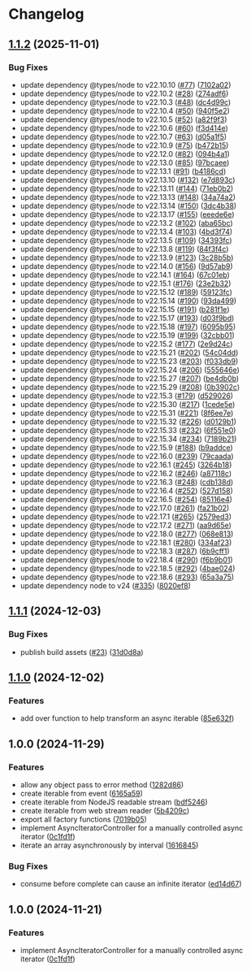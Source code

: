 # Changelog

## [1.1.2](https://github.com/otakustay/async-iterator/compare/v1.1.1...v1.1.2) (2025-11-01)


### Bug Fixes

* update dependency @types/node to v22.10.10 ([#77](https://github.com/otakustay/async-iterator/issues/77)) ([7102a02](https://github.com/otakustay/async-iterator/commit/7102a02bb06c2da3a4aaaf780f830490d9f29bd7))
* update dependency @types/node to v22.10.2 ([#28](https://github.com/otakustay/async-iterator/issues/28)) ([274adf6](https://github.com/otakustay/async-iterator/commit/274adf62453d78176f559aab9c084f5eecbae3d2))
* update dependency @types/node to v22.10.3 ([#48](https://github.com/otakustay/async-iterator/issues/48)) ([dc4d99c](https://github.com/otakustay/async-iterator/commit/dc4d99cfe946e85f6ac67d7eb796261e01f7ae42))
* update dependency @types/node to v22.10.4 ([#50](https://github.com/otakustay/async-iterator/issues/50)) ([940f5e2](https://github.com/otakustay/async-iterator/commit/940f5e2132b411dccedfff034211de3187766ae8))
* update dependency @types/node to v22.10.5 ([#52](https://github.com/otakustay/async-iterator/issues/52)) ([a82f9f3](https://github.com/otakustay/async-iterator/commit/a82f9f349cd3c580c12703c4394d1d9b71ce452a))
* update dependency @types/node to v22.10.6 ([#60](https://github.com/otakustay/async-iterator/issues/60)) ([f3d414e](https://github.com/otakustay/async-iterator/commit/f3d414e628ffa6d319329b0ad934640bd231be8d))
* update dependency @types/node to v22.10.7 ([#63](https://github.com/otakustay/async-iterator/issues/63)) ([d05a1f5](https://github.com/otakustay/async-iterator/commit/d05a1f5bcb2747fc8cbbf64e56884305a66e8114))
* update dependency @types/node to v22.10.9 ([#75](https://github.com/otakustay/async-iterator/issues/75)) ([b472b15](https://github.com/otakustay/async-iterator/commit/b472b158882f5ee074f07a75de2d0a28a556fe8f))
* update dependency @types/node to v22.12.0 ([#82](https://github.com/otakustay/async-iterator/issues/82)) ([094b4a1](https://github.com/otakustay/async-iterator/commit/094b4a15ddadb7c2267ec4f85256d310c6b203db))
* update dependency @types/node to v22.13.0 ([#85](https://github.com/otakustay/async-iterator/issues/85)) ([97bcaee](https://github.com/otakustay/async-iterator/commit/97bcaee938aa3f63510edc350907ea2b183d2915))
* update dependency @types/node to v22.13.1 ([#91](https://github.com/otakustay/async-iterator/issues/91)) ([b4186cd](https://github.com/otakustay/async-iterator/commit/b4186cd6e9f7a49545c037589638d536c83761a8))
* update dependency @types/node to v22.13.10 ([#132](https://github.com/otakustay/async-iterator/issues/132)) ([e7d893c](https://github.com/otakustay/async-iterator/commit/e7d893c5fd308347c7d966145dd0d4412b80bed3))
* update dependency @types/node to v22.13.11 ([#144](https://github.com/otakustay/async-iterator/issues/144)) ([71eb0b2](https://github.com/otakustay/async-iterator/commit/71eb0b21cc3ac0c3a79ac3ba3b4f3f6ee39af1ba))
* update dependency @types/node to v22.13.13 ([#148](https://github.com/otakustay/async-iterator/issues/148)) ([34a74a2](https://github.com/otakustay/async-iterator/commit/34a74a24e7ffc6c5f2c96d46f6e3d1bc71e2efd7))
* update dependency @types/node to v22.13.14 ([#150](https://github.com/otakustay/async-iterator/issues/150)) ([3dc4b38](https://github.com/otakustay/async-iterator/commit/3dc4b38aa39bab67bf0e6a109416c81a33781245))
* update dependency @types/node to v22.13.17 ([#155](https://github.com/otakustay/async-iterator/issues/155)) ([eeede6e](https://github.com/otakustay/async-iterator/commit/eeede6ef23ab2e3bd511adb1f6f8935cfb6cd993))
* update dependency @types/node to v22.13.2 ([#102](https://github.com/otakustay/async-iterator/issues/102)) ([aba65bc](https://github.com/otakustay/async-iterator/commit/aba65bc556ab4537ed26741134aa80b27eea4054))
* update dependency @types/node to v22.13.4 ([#103](https://github.com/otakustay/async-iterator/issues/103)) ([4bd3f74](https://github.com/otakustay/async-iterator/commit/4bd3f7449b76b3b4e86c4d5c72321c504ede1929))
* update dependency @types/node to v22.13.5 ([#109](https://github.com/otakustay/async-iterator/issues/109)) ([34393fc](https://github.com/otakustay/async-iterator/commit/34393fcc6cac2b567d89dc36dfb79ce1c592133d))
* update dependency @types/node to v22.13.8 ([#119](https://github.com/otakustay/async-iterator/issues/119)) ([84f3f4c](https://github.com/otakustay/async-iterator/commit/84f3f4ce9a7e73eb7583bfcd069aaa2255eb566d))
* update dependency @types/node to v22.13.9 ([#123](https://github.com/otakustay/async-iterator/issues/123)) ([3c28b5b](https://github.com/otakustay/async-iterator/commit/3c28b5b322f2b8457347162bb0e1e4cf3af8dacd))
* update dependency @types/node to v22.14.0 ([#156](https://github.com/otakustay/async-iterator/issues/156)) ([9d57ab9](https://github.com/otakustay/async-iterator/commit/9d57ab98765c8be8acd20b617ed47822972c8aaf))
* update dependency @types/node to v22.14.1 ([#164](https://github.com/otakustay/async-iterator/issues/164)) ([67c01eb](https://github.com/otakustay/async-iterator/commit/67c01ebbf412c22777a89f6a54f56f332b2789f0))
* update dependency @types/node to v22.15.1 ([#176](https://github.com/otakustay/async-iterator/issues/176)) ([23e2b32](https://github.com/otakustay/async-iterator/commit/23e2b3280bb1a082efbcf83179a9d99b7bef0c9a))
* update dependency @types/node to v22.15.12 ([#189](https://github.com/otakustay/async-iterator/issues/189)) ([59123fc](https://github.com/otakustay/async-iterator/commit/59123fce1975a3b887a619923bb8c66b499cd229))
* update dependency @types/node to v22.15.14 ([#190](https://github.com/otakustay/async-iterator/issues/190)) ([93da499](https://github.com/otakustay/async-iterator/commit/93da49934801f451e08ab164ad7f0020b0e61f1a))
* update dependency @types/node to v22.15.15 ([#191](https://github.com/otakustay/async-iterator/issues/191)) ([b281f1e](https://github.com/otakustay/async-iterator/commit/b281f1e39c952fcf109bd556e96ac778f48c82a5))
* update dependency @types/node to v22.15.17 ([#193](https://github.com/otakustay/async-iterator/issues/193)) ([d03f9bd](https://github.com/otakustay/async-iterator/commit/d03f9bd2ea078aac2a8895d3a9ec4eab2e9e00ac))
* update dependency @types/node to v22.15.18 ([#197](https://github.com/otakustay/async-iterator/issues/197)) ([6095b95](https://github.com/otakustay/async-iterator/commit/6095b950138dccc31723414394f0b11bfa681786))
* update dependency @types/node to v22.15.19 ([#199](https://github.com/otakustay/async-iterator/issues/199)) ([32cbb01](https://github.com/otakustay/async-iterator/commit/32cbb01e7b75b6403a8e4092ec5b5cfe34b09514))
* update dependency @types/node to v22.15.2 ([#177](https://github.com/otakustay/async-iterator/issues/177)) ([2e9d24c](https://github.com/otakustay/async-iterator/commit/2e9d24cb10f2cc3ebd4f66cabef68fc52546ed98))
* update dependency @types/node to v22.15.21 ([#202](https://github.com/otakustay/async-iterator/issues/202)) ([54c04dd](https://github.com/otakustay/async-iterator/commit/54c04ddbe56c389f1fac763efc86dcfb9fbc35f1))
* update dependency @types/node to v22.15.23 ([#203](https://github.com/otakustay/async-iterator/issues/203)) ([f033db9](https://github.com/otakustay/async-iterator/commit/f033db9f468347acea24ff849ea108383bda2293))
* update dependency @types/node to v22.15.24 ([#206](https://github.com/otakustay/async-iterator/issues/206)) ([555646e](https://github.com/otakustay/async-iterator/commit/555646e19acc01fc8d2048649457cb05f0677dac))
* update dependency @types/node to v22.15.27 ([#207](https://github.com/otakustay/async-iterator/issues/207)) ([be4db0b](https://github.com/otakustay/async-iterator/commit/be4db0bb7bc670a2ffb98d6a7252961a4b192d19))
* update dependency @types/node to v22.15.29 ([#208](https://github.com/otakustay/async-iterator/issues/208)) ([0b3902c](https://github.com/otakustay/async-iterator/commit/0b3902ca7f9421510fa2296ce7122cd5bfb3fe81))
* update dependency @types/node to v22.15.3 ([#179](https://github.com/otakustay/async-iterator/issues/179)) ([d529026](https://github.com/otakustay/async-iterator/commit/d5290261847f68964beb5d08ccd49a56c5ab5e87))
* update dependency @types/node to v22.15.30 ([#217](https://github.com/otakustay/async-iterator/issues/217)) ([1cede5e](https://github.com/otakustay/async-iterator/commit/1cede5e01ba796f8865c8c6e30f09465b640fe88))
* update dependency @types/node to v22.15.31 ([#221](https://github.com/otakustay/async-iterator/issues/221)) ([8f6ee7e](https://github.com/otakustay/async-iterator/commit/8f6ee7e699dfbd4344dbd0a262fde64258e518db))
* update dependency @types/node to v22.15.32 ([#226](https://github.com/otakustay/async-iterator/issues/226)) ([d0129b1](https://github.com/otakustay/async-iterator/commit/d0129b10ad284038766f6f42b6110864bfb3bf7a))
* update dependency @types/node to v22.15.33 ([#232](https://github.com/otakustay/async-iterator/issues/232)) ([6f551e0](https://github.com/otakustay/async-iterator/commit/6f551e0e52a49401d0b0b5757148da520fae5954))
* update dependency @types/node to v22.15.34 ([#234](https://github.com/otakustay/async-iterator/issues/234)) ([7189b21](https://github.com/otakustay/async-iterator/commit/7189b2128fc075af226a496f9cc31eebb424c35e))
* update dependency @types/node to v22.15.9 ([#188](https://github.com/otakustay/async-iterator/issues/188)) ([b9addce](https://github.com/otakustay/async-iterator/commit/b9addcef343316a3fd43f6d94786e74da12e9c65))
* update dependency @types/node to v22.16.0 ([#239](https://github.com/otakustay/async-iterator/issues/239)) ([79caada](https://github.com/otakustay/async-iterator/commit/79caada915ded19a8aa1979c86477e298380133f))
* update dependency @types/node to v22.16.1 ([#245](https://github.com/otakustay/async-iterator/issues/245)) ([3264b18](https://github.com/otakustay/async-iterator/commit/3264b18b26111599c0d47c0fc831b826a34c13d2))
* update dependency @types/node to v22.16.2 ([#246](https://github.com/otakustay/async-iterator/issues/246)) ([a87118c](https://github.com/otakustay/async-iterator/commit/a87118ce7e231000a74a6136c2b7dc486f821c07))
* update dependency @types/node to v22.16.3 ([#248](https://github.com/otakustay/async-iterator/issues/248)) ([cdb138d](https://github.com/otakustay/async-iterator/commit/cdb138d830e73af9941d726b738017a81dc4e8c0))
* update dependency @types/node to v22.16.4 ([#252](https://github.com/otakustay/async-iterator/issues/252)) ([527d158](https://github.com/otakustay/async-iterator/commit/527d158ad7172b30b41a200082bd33548c8ba0e0))
* update dependency @types/node to v22.16.5 ([#254](https://github.com/otakustay/async-iterator/issues/254)) ([85116e4](https://github.com/otakustay/async-iterator/commit/85116e4097a9b40e19b36e38c02d80d70ccd4908))
* update dependency @types/node to v22.17.0 ([#261](https://github.com/otakustay/async-iterator/issues/261)) ([fa21b02](https://github.com/otakustay/async-iterator/commit/fa21b02d6147e610e6f10082a270e8fb853e6eba))
* update dependency @types/node to v22.17.1 ([#265](https://github.com/otakustay/async-iterator/issues/265)) ([2579ed3](https://github.com/otakustay/async-iterator/commit/2579ed3fd401d0382aa17b1185f613474437fa4f))
* update dependency @types/node to v22.17.2 ([#271](https://github.com/otakustay/async-iterator/issues/271)) ([aa9d65e](https://github.com/otakustay/async-iterator/commit/aa9d65eeb1a35c6725f4108ae1b4f8423d19e6a3))
* update dependency @types/node to v22.18.0 ([#277](https://github.com/otakustay/async-iterator/issues/277)) ([068e813](https://github.com/otakustay/async-iterator/commit/068e813385ba9a2d1106bad2cd4b3925bc1a5efc))
* update dependency @types/node to v22.18.1 ([#280](https://github.com/otakustay/async-iterator/issues/280)) ([334af23](https://github.com/otakustay/async-iterator/commit/334af233f66554fde422f2eacbd3397ead5362db))
* update dependency @types/node to v22.18.3 ([#287](https://github.com/otakustay/async-iterator/issues/287)) ([6b9cff1](https://github.com/otakustay/async-iterator/commit/6b9cff1dea5ed18b7c2857979bc67271b09aa61d))
* update dependency @types/node to v22.18.4 ([#290](https://github.com/otakustay/async-iterator/issues/290)) ([f6b9b01](https://github.com/otakustay/async-iterator/commit/f6b9b013e6459c85a01358e0e10036f103ddd356))
* update dependency @types/node to v22.18.5 ([#292](https://github.com/otakustay/async-iterator/issues/292)) ([4bae024](https://github.com/otakustay/async-iterator/commit/4bae0249854b83ef356a381c3543183cd6d28e1f))
* update dependency @types/node to v22.18.6 ([#293](https://github.com/otakustay/async-iterator/issues/293)) ([65a3a75](https://github.com/otakustay/async-iterator/commit/65a3a75d4fa0707c15af5d314e78ac8e95693331))
* update dependency node to v24 ([#335](https://github.com/otakustay/async-iterator/issues/335)) ([8020ef8](https://github.com/otakustay/async-iterator/commit/8020ef86da7e57595f5c5b9fc1c3821b14b8d90c))

## [1.1.1](https://github.com/otakustay/async-iterator/compare/v1.1.0...v1.1.1) (2024-12-03)


### Bug Fixes

* publish build assets ([#23](https://github.com/otakustay/async-iterator/issues/23)) ([31d0d8a](https://github.com/otakustay/async-iterator/commit/31d0d8aa40b2355fdf4ac0d7996991f5de97b5a8))

## [1.1.0](https://github.com/otakustay/async-iterator/compare/v1.0.0...v1.1.0) (2024-12-02)


### Features

* add over function to help transform an async iterable ([85e632f](https://github.com/otakustay/async-iterator/commit/85e632fee664f0d0f79be3a9a77b1b292046bd48))

## 1.0.0 (2024-11-29)


### Features

* allow any object pass to error method ([1282d86](https://github.com/otakustay/async-iterator/commit/1282d86579195de507324687c51aedf21d2253c9))
* create iterable from event ([6165a59](https://github.com/otakustay/async-iterator/commit/6165a5964bc12d069504cdaacfd25c78ca87611a))
* create iterable from NodeJS readable stream ([bdf5246](https://github.com/otakustay/async-iterator/commit/bdf524628df6b25e346b68def086af651230a3fb))
* create iterable from web stream reader ([5b4209c](https://github.com/otakustay/async-iterator/commit/5b4209ccc00b812edd2488d14d421a29e9b4a4f1))
* export all factory functions ([7019b05](https://github.com/otakustay/async-iterator/commit/7019b050f621bd0a9e72dab6b09757e218d2c17e))
* implement AsyncIteratorController for a manually controlled async iterator ([0c1fd1f](https://github.com/otakustay/async-iterator/commit/0c1fd1f08e3ae02619925bd4aefd6280ba297c22))
* iterate an array asynchronously by interval ([1616845](https://github.com/otakustay/async-iterator/commit/1616845bdd64f7107b98d6ac249e059488a0234a))


### Bug Fixes

* consume before complete can cause an infinite iterator ([ed14d67](https://github.com/otakustay/async-iterator/commit/ed14d6734bd18df67c38353bb0ab3923eee4af24))

## 1.0.0 (2024-11-21)


### Features

* implement AsyncIteratorController for a manually controlled async iterator ([0c1fd1f](https://github.com/otakustay/async-iterator/commit/0c1fd1f08e3ae02619925bd4aefd6280ba297c22))
